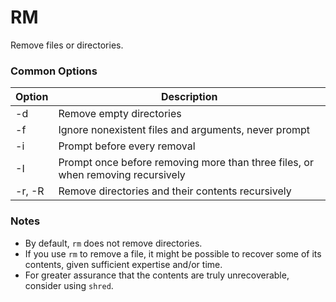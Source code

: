 # RM

Remove files or directories.

### Common Options

| Option | Description |
| --- | --- |
| -d | Remove empty directories |
| -f | Ignore nonexistent files and arguments, never prompt |
| -i | Prompt before every removal |
| -I | Prompt once before removing more than three files, or when removing recursively |
| -r, -R | Remove directories and their contents recursively |

### Notes
* By default, `rm` does not remove directories.
* If you use `rm` to remove a file, it might be possible to recover some of its contents, given  sufficient expertise and/or time.
* For greater assurance that the contents are truly unrecoverable, consider using `shred`.


